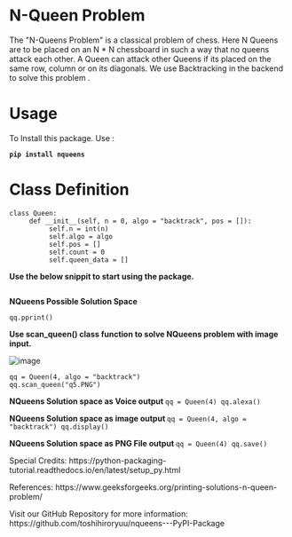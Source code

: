 # N-Queen Problem

The "N-Queens Problem" is a classical problem of chess. Here N Queens are to be placed on an N * N chessboard in such a way that no queens attack each other. A Queen can  attack other Queens if its placed on the  same row, column or on its diagonals. We use Backtracking in the backend to solve this problem .
# Usage

To Install this package. Use :
 <dl><code><b>pip install nqueens</b></code></dl>

# Class Definition

```
class Queen:
     def __init__(self, n = 0, algo = "backtrack", pos = []):
          self.n = int(n)
          self.algo = algo
          self.pos = []
          self.count = 0
          self.queen_data = []
```

<b>Use the below snippit to start using the package.</b>
```from nqueens import * 
```

<b>NQueens Possible Solution Space </b>
   ```qq = Queen(5)
   qq.pprint()
   ```
    
<b>Use scan_queen() class function to solve NQueens problem with image input.</b>

   ![image](https://github.com/toshihiroryuu/nqueens---PyPI-Package/blob/main/tests/q4b.PNG)
   ```
   qq = Queen(4, algo = "backtrack")
   qq.scan_queen("q5.PNG")
   ```

<b>NQueens Solution space as Voice output </b>
    ```
    qq = Queen(4)
    qq.alexa()
    ```

<b>NQueens Solution space as image output </b>
    ```
    qq = Queen(4, algo = "backtrack")
    qq.display()
    ```

<b>NQueens Solution space as PNG File output </b>
    ```
    qq = Queen(4)
    qq.save()
    ```


<dl>Special Credits: https://python-packaging-tutorial.readthedocs.io/en/latest/setup_py.html </dl>
<dl>References: https://www.geeksforgeeks.org/printing-solutions-n-queen-problem/ </dl>

<dl>Visit our GitHub Repository for more information: https://github.com/toshihiroryuu/nqueens---PyPI-Package</dl>
